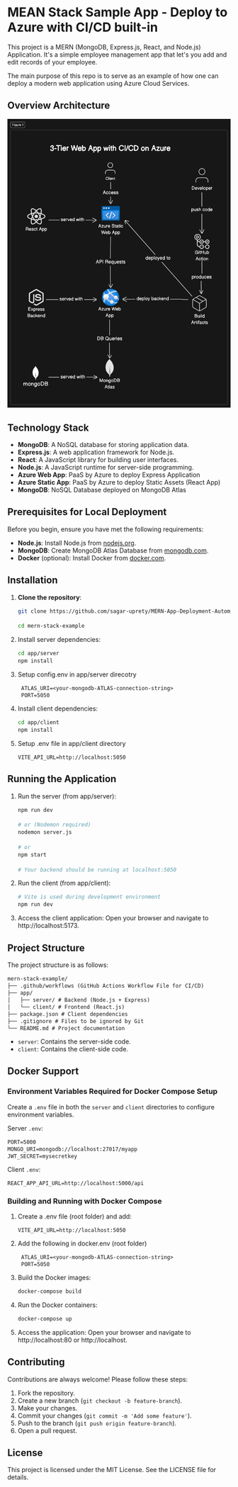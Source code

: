 
# MEAN Stack Sample App - Deploy to Azure with CI/CD built-in

This project is a MERN (MongoDB, Express.js, React, and Node.js) Application. It's a simple employee management app that let's you add and edit records of your employee. 

The main purpose of this repo is to serve as an example of how one can deploy a modern web application using Azure Cloud Services.


## Overview Architecture

![alt text](architecture-diagram.png)

## Technology Stack 

- **MongoDB**: A NoSQL database for storing application data.
- **Express.js**: A web application framework for Node.js.
- **React**: A JavaScript library for building user interfaces.
- **Node.js**: A JavaScript runtime for server-side programming.
- **Azure Web App**: PaaS by Azure to deploy Express Application
- **Azure Static App**: PaaS by Azure to deploy Static Assets (React App)
- **MongoDB**: NoSQL Database deployed on MongoDB Atlas


## Prerequisites for Local Deployment

Before you begin, ensure you have met the following requirements:

- **Node.js**: Install Node.js from [nodejs.org](https://nodejs.org/).
- **MongoDB**: Create MongoDB Atlas Database from [mongodb.com](https://www.mongodb.com/products/platform/atlas-database).
- **Docker** (optional): Install Docker from [docker.com](https://www.docker.com/).

## Installation


1. **Clone the repository**:
    ```sh
    git clone https://github.com/sagar-uprety/MERN-App-Deployment-Automation.git

    cd mern-stack-example
    ```

2. Install server dependencies:
    ```sh
    cd app/server
    npm install
    ```

3. Setup config.env in app/server direcotry
   ``` 
    ATLAS_URI=<your-mongodb-ATLAS-connection-string>
    PORT=5050
    ```

4. Install client dependencies:
    ```sh
    cd app/client
    npm install
    ```
5. Setup .env file in app/client directory
    ```
    VITE_API_URL=http://localhost:5050
    ```


## Running the Application


1. Run the server (from app/server):
    ```sh
    npm run dev

    # or (Nodemon required)
    nodemon server.js

    # or
    npm start

    # Your backend should be running at localhost:5050
    ```

2. Run the client (from app/client):
    ```sh
    # Vite is used during development environment
    npm run dev 
    ```

3. Access the client application: Open your browser and navigate to http://localhost:5173.

## Project Structure

The project structure is as follows:

```
mern-stack-example/
├── .github/workflows (GitHub Actions Workflow File for CI/CD)
├── app/
│   ├── server/ # Backend (Node.js + Express)
│   └── client/ # Frontend (React.js)
├── package.json # Client dependencies
├── .gitignore # Files to be ignored by Git
└── README.md # Project documentation
```

- `server`: Contains the server-side code.
- `client`: Contains the client-side code.




## Docker Support

### Environment Variables Required for Docker Compose Setup

Create a `.env` file in both the `server` and `client` directories to configure environment variables.

Server `.env`:
```
PORT=5000
MONGO_URI=mongodb://localhost:27017/myapp
JWT_SECRET=mysecretkey
```

Client `.env`:
```
REACT_APP_API_URL=http://localhost:5000/api
```

### Building and Running with Docker Compose 

1. Create a .env file (root folder) and add:
    ```
    VITE_API_URL=http://localhost:5050
    ```

2. Add the following in docker.env (root folder)
    ``` 
     ATLAS_URI=<your-mongodb-ATLAS-connection-string>
     PORT=5050
    ```


3. Build the Docker images:
    ```sh
    docker-compose build
    ```

4. Run the Docker containers:
    ```sh
    docker-compose up
    ```

5. Access the application: Open your browser and navigate to http://localhost:80 or http://localhost.

## Contributing

Contributions are always welcome! Please follow these steps:

1. Fork the repository.
2. Create a new branch (`git checkout -b feature-branch`).
3. Make your changes.
4. Commit your changes (`git commit -m 'Add some feature'`).
5. Push to the branch (`git push origin feature-branch`).
6. Open a pull request.

## License

This project is licensed under the MIT License. See the LICENSE file for details.
